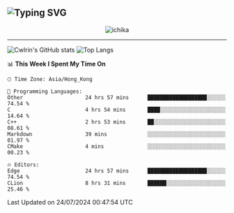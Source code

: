 ![Typing SVG](https://readme-typing-svg.demolab.com?font=Jost&size=24&pause=1000&color=7799EE&vCenter=true&multiline=true&random=false&width=435&height=100&lines=Hi+there;I'm+Sakurakouji+Nanaha;You+can+also+tell+me+Cwlrin%E2%98%86)
---
<p align="center">
  <img src="https://image.cwlrin.wiki/images/2024/06/17/Happy-Birthday2023---.png" alt="ichika" border="0" />
</p>

---
![Cwlrin's GitHub stats](https://github-readme-stats.vercel.app/api?username=cwlrin&show_icons=true&theme=buefy)
![Top Langs](https://github-readme-stats.vercel.app/api/top-langs/?username=cwlrin&layout=compact&hide=html,css)

<!--START_SECTION:waka-->
📊 **This Week I Spent My Time On** 

```text
🕑︎ Time Zone: Asia/Hong_Kong

💬 Programming Languages: 
Other                    24 hrs 57 mins      ███████████████████░░░░░░   74.54 % 
C                        4 hrs 54 mins       ████░░░░░░░░░░░░░░░░░░░░░   14.64 % 
C++                      2 hrs 53 mins       ██░░░░░░░░░░░░░░░░░░░░░░░   08.61 % 
Markdown                 39 mins             ░░░░░░░░░░░░░░░░░░░░░░░░░   01.97 % 
CMake                    4 mins              ░░░░░░░░░░░░░░░░░░░░░░░░░   00.23 % 

🔥 Editors: 
Edge                     24 hrs 57 mins      ███████████████████░░░░░░   74.54 % 
CLion                    8 hrs 31 mins       ██████░░░░░░░░░░░░░░░░░░░   25.46 % 
```


 Last Updated on 24/07/2024 00:47:54 UTC
<!--END_SECTION:waka-->
